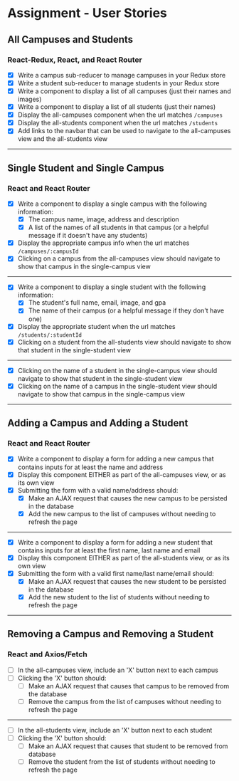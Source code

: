 # Assignment - User Stories

## All Campuses and Students

### React-Redux, React, and React Router
- [X] Write a campus sub-reducer to manage campuses in your Redux store
- [X] Write a student sub-reducer to manage students in your Redux store
- [X] Write a component to display a list of all campuses (just their names and images)
- [X] Write a component to display a list of all students (just their names)
- [X] Display the all-campuses component when the url matches `/campuses`
- [X] Display the all-students component when the url matches `/students`
- [X] Add links to the navbar that can be used to navigate to the all-campuses view and the all-students view

---

## Single Student and Single Campus

### React and React Router
- [X] Write a component to display a single campus with the following information:
    - [X] The campus name, image, address and description
    - [X] A list of the names of all students in that campus (or a helpful message if it doesn't have any students)
- [X] Display the appropriate campus info when the url matches `/campuses/:campusId`
- [X] Clicking on a campus from the all-campuses view should navigate to show that campus in the single-campus view

---

- [X] Write a component to display a single student with the following information:
    - [X] The student's full name, email, image, and gpa
    - [X] The name of their campus (or a helpful message if they don't have one)
- [X] Display the appropriate student when the url matches `/students/:studentId`
- [X] Clicking on a student from the all-students view should navigate to show that student in the single-student view

---

- [X] Clicking on the name of a student in the single-campus view should navigate to show that student in the single-student view
- [X] Clicking on the name of a campus in the single-student view should navigate to show that campus in the single-campus view

---

## Adding a Campus and Adding a Student

### React and React Router
- [X] Write a component to display a form for adding a new campus that contains inputs for at least the name and address
- [X] Display this component EITHER as part of the all-campuses view, or as its own view
- [X] Submitting the form with a valid name/address should:
    - [X] Make an AJAX request that causes the new campus to be persisted in the database
    - [X] Add the new campus to the list of campuses without needing to refresh the page

---

- [X] Write a component to display a form for adding a new student that contains inputs for at least the first name, last name and email
- [X] Display this component EITHER as part of the all-students view, or as its own view
- [X] Submitting the form with a valid first name/last name/email should:
    - [X] Make an AJAX request that causes the new student to be persisted in the database
    - [X] Add the new student to the list of students without needing to refresh the page

---

## Removing a Campus and Removing a Student

### React and Axios/Fetch
- [ ] In the all-campuses view, include an 'X' button next to each campus
- [ ] Clicking the 'X' button should:
    - [ ] Make an AJAX request that causes that campus to be removed from the database
    - [ ] Remove the campus from the list of campuses without needing to refresh the page

---

- [ ] In the all-students view, include an 'X' button next to each student
- [ ] Clicking the 'X' button should:
    - [ ] Make an AJAX request that causes that student to be removed from database
    - [ ] Remove the student from the list of students without needing to refresh the page
